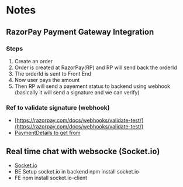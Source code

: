 # Notes

## RazorPay Payment Gateway Integration

### Steps 
1. Create an order
2. Order is created at RazorPay(RP) and RP will send back the orderId
3. The orderId is sent to Front End
4. Now user pays the amount
5. Then RP will send a payement status to backend using webhook (basically it will send a signature and we can verify) 


### Ref to validate signature (webhook)
- [https://razorpay.com/docs/webhooks/validate-test/](https://razorpay.com/docs/webhooks/validate-test/)
- [PaymentDetails to get from](https://razorpay.com/docs/webhooks/payloads/payments/)


## Real time chat with websocke (Socket.io)
- [Socket.io](https://socket.io/)
- BE Setup socket.io in backend npm install socket.io
- FE npm install socket.io-client